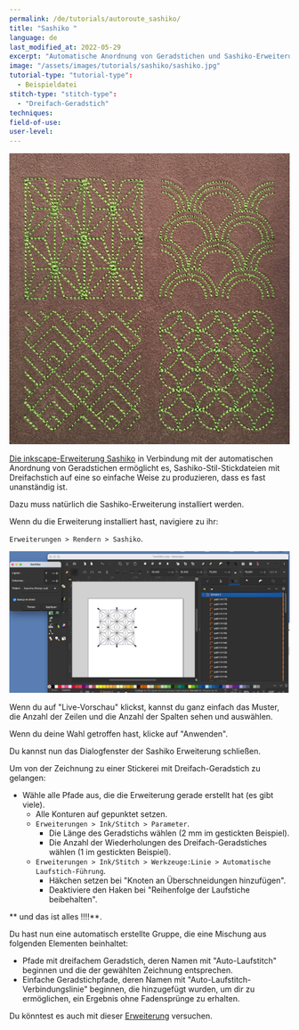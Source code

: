 ```yaml
---
permalink: /de/tutorials/autoroute_sashiko/
title: "Sashiko "
language: de
last_modified_at: 2022-05-29
excerpt: "Automatische Anordnung von Geradstichen und Sashiko-Erweiterung"
image: "/assets/images/tutorials/sashiko/sashiko.jpg"
tutorial-type: "tutorial-type":
  - Beispieldatei
stitch-type: "stitch-type":
  - "Dreifach-Geradstich"
techniques:
field-of-use:
user-level: 
---
```



![Sample](/assets/images/tutorials/sashiko/sashiko.jpg)


[Die inkscape-Erweiterung Sashiko](https://inkscape.org/~FractalLotus/%E2%98%85sashiko-stitching-patterns) in Verbindung mit der automatischen Anordnung von Geradstichen
ermöglicht es, Sashiko-Stil-Stickdateien mit Dreifachstich auf eine so einfache Weise zu produzieren, dass es fast unanständig ist.

Dazu muss natürlich die Sashiko-Erweiterung installiert werden. 

Wenn du die Erweiterung installiert hast, navigiere zu ihr:

`Erweiterungen > Rendern > Sashiko`. 

![ScreeShot](/assets/images/tutorials/sashiko/Sashiko1.jpg)

Wenn du auf "Live-Vorschau" klickst, kannst du ganz einfach das Muster, die Anzahl der Zeilen und die Anzahl der Spalten sehen und auswählen.

Wenn du deine Wahl getroffen hast, klicke auf "Anwenden".

Du kannst nun das Dialogfenster der Sashiko Erweiterung schließen.

Um von der Zeichnung zu einer Stickerei mit Dreifach-Geradstich zu gelangen:
* Wähle alle Pfade aus, die die Erweiterung gerade erstellt hat (es gibt viele).
  * Alle Konturen auf gepunktet setzen.
  * `Erweiterungen > Ink/Stitch > Parameter`. 
    * Die Länge des Geradstichs wählen (2 mm im gestickten Beispiel).
     * Die Anzahl der Wiederholungen des Dreifach-Geradstiches wählen (1 im gestickten Beispiel).
  * `Erweiterungen > Ink/Stitch > Werkzeuge:Linie > Automatische Laufstich-Führung`. 
    * Häkchen setzen bei "Knoten an Überschneidungen hinzufügen".
    * Deaktiviere den Haken bei "Reihenfolge der Laufstiche beibehalten".

** und das ist alles !!!!**.

 
Du hast nun eine automatisch erstellte Gruppe, die eine Mischung aus folgenden Elementen beinhaltet:
* Pfade mit dreifachem Geradstich, deren Namen mit "Auto-Laufstitch" beginnen und die der gewählten Zeichnung entsprechen.
* Einfache Geradstichpfade, deren Namen mit "Auto-Laufstitch-Verbindungslinie" beginnen, die hinzugefügt wurden, um dir zu ermöglichen, ein Ergebnis ohne Fadensprünge zu erhalten.

Du könntest es auch mit dieser [Erweiterung](https://tesselace.com/tools/inkscape-extension/) versuchen.
